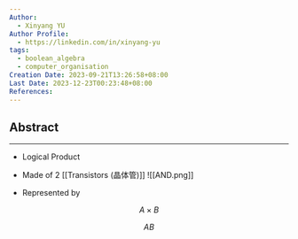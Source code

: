 ```yaml
---
Author:
  - Xinyang YU
Author Profile:
  - https://linkedin.com/in/xinyang-yu
tags:
  - boolean_algebra
  - computer_organisation
Creation Date: 2023-09-21T13:26:58+08:00
Last Date: 2023-12-23T00:23:48+08:00
References: 
---
```

## Abstract
---
- Logical Product
- Made of 2 [[Transistors (晶体管)]]
 ![[AND.png]]

- Represented by

$$A\times B$$

$$AB$$